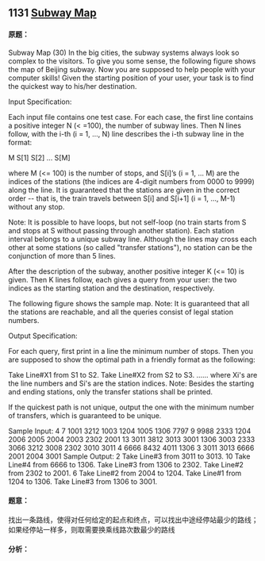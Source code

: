 ## 1131 [Subway Map](https://pintia.cn/problem-sets/994805342720868352/problems/994805347523346432)

#### 原题：

Subway Map (30)
In the big cities, the subway systems always look so complex to the visitors. To give you some sense, the following figure shows the map of Beijing subway. Now you are supposed to help people with your computer skills! Given the starting position of your user, your task is to find the quickest way to his/her destination.

Input Specification:

Each input file contains one test case. For each case, the first line contains a positive integer N (< =100), the number of subway lines. Then N lines follow, with the i-th (i = 1, ..., N) line describes the i-th subway line in the format:

M S[1] S[2] ... S[M]

where M (<= 100) is the number of stops, and S[i]’s (i = 1, ... M) are the indices of the stations (the indices are 4-digit numbers from 0000 to 9999) along the line. It is guaranteed that the stations are given in the correct order -- that is, the train travels between S[i] and S[i+1] (i = 1, ..., M-1) without any stop.

Note: It is possible to have loops, but not self-loop (no train starts from S and stops at S without passing through another station). Each station interval belongs to a unique subway line. Although the lines may cross each other at some stations (so called "transfer stations"), no station can be the conjunction of more than 5 lines.

After the description of the subway, another positive integer K (<= 10) is given. Then K lines follow, each gives a query from your user: the two indices as the starting station and the destination, respectively.

The following figure shows the sample map.
Note: It is guaranteed that all the stations are reachable, and all the queries consist of legal station numbers.

Output Specification:

For each query, first print in a line the minimum number of stops. Then you are supposed to show the optimal path in a friendly format as the following:

Take Line#X1 from S1 to S2.
Take Line#X2 from S2 to S3.
......
where Xi's are the line numbers and Si's are the station indices. Note: Besides the starting and ending stations, only the transfer stations shall be printed.

If the quickest path is not unique, output the one with the minimum number of transfers, which is guaranteed to be unique.

Sample Input:
4
7 1001 3212 1003 1204 1005 1306 7797
9 9988 2333 1204 2006 2005 2004 2003 2302 2001
13 3011 3812 3013 3001 1306 3003 2333 3066 3212 3008 2302 3010 3011
4 6666 8432 4011 1306
3
3011 3013
6666 2001
2004 3001
Sample Output:
2
Take Line#3 from 3011 to 3013.
10
Take Line#4 from 6666 to 1306.
Take Line#3 from 1306 to 2302.
Take Line#2 from 2302 to 2001.
6
Take Line#2 from 2004 to 1204.
Take Line#1 from 1204 to 1306.
Take Line#3 from 1306 to 3001.

#### 题意：

找出一条路线，使得对任何给定的起点和终点，可以找出中途经停站最少的路线；如果经停站一样多，则取需要换乘线路次数最少的路线

#### 分析：